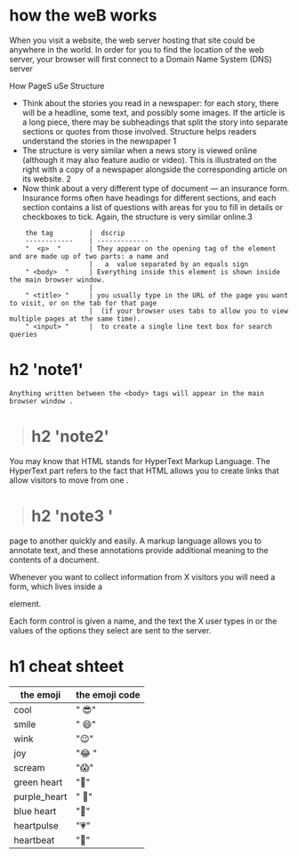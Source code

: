 # how the weB works

> 
  When you visit a website, the web server hosting that site could be anywhere in the world. In order for you to find the location of the web server, your browser will first connect to a Domain Name System (DNS) server


>
  How PageS uSe Structure 
  * Think about the stories you read in a newspaper: for each story, there will be a headline, some text, and possibly some images. If the  article is a long piece, there may be subheadings that split the story into separate sections or quotes from those involved. Structure helps readers understand the stories in the newspaper 1
   * The structure is very similar when a news story is viewed online (although it may also feature audio or video). This is illustrated on the right with a copy of a newspaper alongside the corresponding article on its website. 2
   * Now think about a very different type of document — an insurance form. Insurance forms often have headings for different sections, and each section contains a list of questions with areas for you to fill in details or checkboxes to tick. Again, the structure is very similar online.3

>



        the tag         |  dscrip
        ------------    | -------------
        "  <p>  "       | They appear on the opening tag of the element and are made up of two parts: a name and 
                        |   a  value separated by an equals sign 
        " <body>  "     | Everything inside this element is shown inside the main browser window.      
                        |
        " <title> "     | you usually type in the URL of the page you want to visit, or on the tab for that page 
                        |  (if your browser uses tabs to allow you to view multiple pages at the same time).
        " <input> "     |  to create a single line text box for search queries
    




> 

   # h2 'note1'

    Anything written between the <body> tags will appear in the main browser window .

> # h2 'note2'

You may know that HTML stands for HyperText Markup Language. The HyperText part refers to the fact that HTML allows you to create links that allow visitors to move from one .

> # h2 'note3 '

 page to another quickly and easily. A markup language allows you to annotate text, and these annotations provide additional meaning to the contents of a document. 

> 
  Whenever you want to collect information from  X visitors you will need a form, which lives inside a <form> element.

Each form control is given a name, and the text the  X user types in or the values of the options they select are sent to the server.

>
# h1  cheat shteet 
 the emoji             |    the emoji code 
 ---------             |     ----------
 cool                  |    " :sunglasses:"
 smile                 |    " :smile:"
 wink                  |    ":wink:"
 joy                   |    ":joy: "
 scream                |    ":scream:"
green heart            |    ":green_heart:"
purple_heart           |   " :purple_heart:"
blue heart             |    ":blue_heart:"
heartpulse             |    ":heartpulse:"
heartbeat              |    ":heartbeat:"